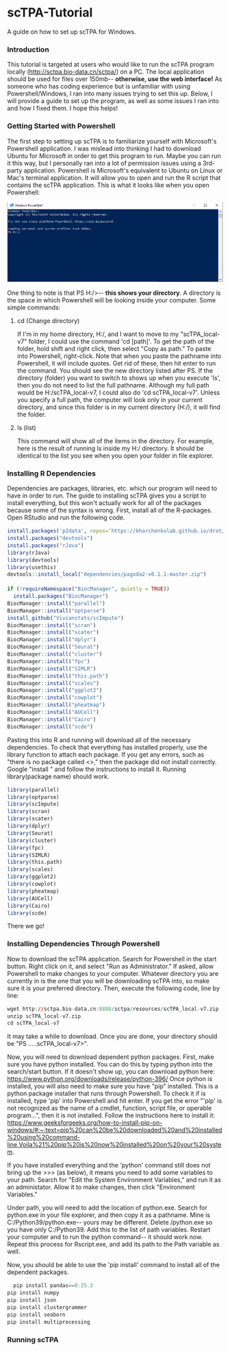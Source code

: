 # scTPA-Tutorial
A guide on how to set up scTPA for Windows.

### Introduction
This tutorial is targeted at users who would like to run the scTPA program locally (http://sctpa.bio-data.cn/sctpa/) on a PC. The local application should be used for files over 150mb-- **otherwise, use the web interface!**
As someone who has coding experience but is unfamiliar with using Powershell/Windows, I ran into many issues trying to set this up. Below, I will provide a guide to set up the program, as well as some issues I ran into and how I fixed them. I hope this helps!

### Getting Started with Powershell
The first step to setting up scTPA is to familiarize yourself with Microsoft's Powershell application. I was mislead into thinking I had to download Ubuntu for Microsoft in order to get this program to run. Maybe you can run it this way, but I personally ran into a lot of permission issues using a 3rd-party application. Powershell is Microsoft's equivalent to Ubuntu on Linux or Mac's terminal application. It will allow you to open and run the R script that contains the scTPA application.
This is what it looks like when you open Powershell:

![Poweshell Image](https://github.com/oellis1/scTPA-Tutorial/blob/main/powershell1.png)

One thing to note is that PS H:/>-- **this shows your directory**. A directory is the space in which Powershell will be looking inside your computer. Some simple commands:
1. cd (Change directory)

    If I'm in my home directory, H:/, and I want to move to my "scTPA_local-v7" folder, I could use the command 'cd [path]'. To get the path of the folder, hold shift and right click, then select "Copy as path." To paste into Powershell, right-click. Note that when you paste the pathname into Powershell, it will include quotes. Get rid of these, then hit enter to run the command. You should see the new directory listed after PS. 
    If the directory (folder) you want to switch to shows up when you execute 'ls', then you do not need to list the full pathname. Although my full path would be H:/scTPA_local-v7, I could also do 'cd scTPA_local-v7'. Unless you specify a full path, the computer will look only in your current directory, and since this folder is in my current directory (H:/), it will find the folder.
2. ls (list)

    This command will show all of the items in the directory. For example, here is the result of running ls inside my H:/ directory. It should be identical to the list you see when you open your folder in file explorer.
    
### Installing R Dependencies
Dependencies are packages, libraries, etc. which our program will need to have in order to run. The guide to installing scTPA gives you a script to install everything, but this won't actually work for all of the packages because some of the syntax is wrong. 
First, install all of the R-packages. Open RStudio and run the following code.
```R
install.packages('p2data', repos='https://kharchenkolab.github.io/drat/', type='source')
install.packages("devtools")
install.packages("rJava")
library(rJava)
library(devtools)
library(usethis)
devtools::install_local("dependencies/pagoda2-v0.1.1-master.zip")

if (!requireNamespace("BiocManager", quietly = TRUE))
  install.packages("BiocManager")
BiocManager::install("parallel")
BiocManager::install("optparse")
install_github("Vivianstats/scImpute")
BiocManager::install("scran")
BiocManager::install("scater")
BiocManager::install("dplyr")
BiocManager::install("Seurat")
BiocManager::install("cluster")
BiocManager::install("fpc")
BiocManager::install("SIMLR")
BiocManager::install("this.path")
BiocManager::install("scales")
BiocManager::install("ggplot2")
BiocManager::install("cowplot")
BiocManager::install("pheatmap")
BiocManager::install("AUCell")
BiocManager::install("Cairo")
BiocManager::install("scde")
```
Pasting this into R and running will download all of the necessary dependencies. To check that everything has installed properly, use the library function to attach each package. If you get any errors, such as "there is no package called <>," then the package did not install correctly. Google "install <package name>" and follow the instructions to install it. Running library(package name) should work.
```R
library(parallel)
library(optparse)
library(scImpute)
library(scran)
library(scater)
library(dplyr)
library(Seurat)
library(cluster)
library(fpc)
library(SIMLR)
library(this.path)
library(scales)
library(ggplot2)
library(cowplot)
library(pheatmap)
library(AUCell)
library(Cairo)
library(scde)
```
There we go!
  
### Installing Dependencies Through Powershell
Now to download the scTPA application. Search for Powershell in the start button. Right click on it, and select "Run as Administrator." If asked, allow Powershell to make changes to your computer. Whatever directory you are currently in is the one that you will be downloading scTPA into, so make sure it is your preferred directory. Then, execute the following code, line by line:
  ```R
  wget http://sctpa.bio-data.cn:8888/sctpa/resources/scTPA_local-v7.zip
  unzip scTPA_local-v7.zip
  cd scTPA_local-v7
  ```
It may take a while to download. Once you are done, your directory should be "PS .....scTPA_local-v7>". 

Now, you will need to download dependent python packages. First, make sure you have python installed. You can do this by typing python into the search/start button. If it doesn't show up, you can download python here: https://www.python.org/downloads/release/python-396/
Once python is installed, you will also need to make sure you have "pip" installed. This is a python package installer that runs through Powershell. To check it if is installed, type 'pip' into Powershell and hit enter. If you get the error "'pip' is not recognized as the name of a cmdlet, function, script file, or operable program...", then it is not installed. Follow the instructions here to install it: https://www.geeksforgeeks.org/how-to-install-pip-on-windows/#:~:text=pip%20can%20be%20downloaded%20and%20installed%20using%20command-line,Voila%21%20pip%20is%20now%20installed%20on%20your%20system.
  
If you have installed everything and the 'python' command still does not bring up the >>> (as below), it means you need to add some variables to your path. Search for "Edit the System Environment Variables," and run it as an administator. Allow it to make changes, then click "Environment Variables."
  
Under path, you will need to add the location of python.exe. Search for python.exe in your file explorer, and then copy it as a pathname. Mine is C:/Python39/python.exe-- yours may be different. Delete /python.exe so you have only C:/Python39. Add this to the list of path variables. Restart your computer and to run the python command-- it should work now. Repeat this process for Rscript.exe, and add its path to the Path variable as well. 

Now, you should be able to use the 'pip install' command to install all of the dependent packages. 
```python
  pip install pandas==0.25.3
pip install numpy
pip install json
pip install clustergrammer
pip install seaborn
pip install multiprocessing
  ```

### Running scTPA
  




